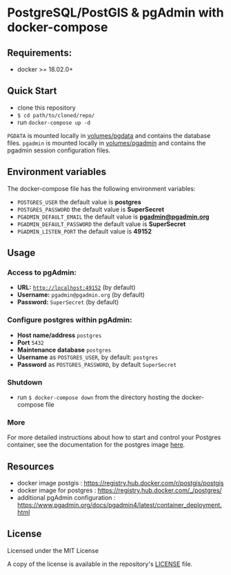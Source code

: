 # PostgreSQL/PostGIS & pgAdmin with docker-compose

## Requirements:

- docker >= 18.02.0+

## Quick Start

- clone this repository
- `$ cd path/to/cloned/repo/`
- run `docker-compose up -d`

`PGDATA` is mounted locally in [volumes/pgdata](./volumes/pgdata) and contains the database files.
`pgadmin` is mounted locally in [volumes/pgadmin](./volumes/pgadmin) and contains the pgadmin session configuration files.

## Environment variables

The docker-compose file has the following environment variables:

- `POSTGRES_USER` the default value is **postgres**
- `POSTGRES_PASSWORD` the default value is **SuperSecret**
- `PGADMIN_DEFAULT_EMAIL` the default value is **pgadmin@pgadmin.org**
- `PGADMIN_DEFAULT_PASSWORD` the default value is **SuperSecret**
- `PGADMIN_LISTEN_PORT` the default value is **49152**

## Usage

### Access to pgAdmin:

- **URL:** [`http://localhost:49152`](http://localhost:49152) (by default)
- **Username:** `pgadmin@pgadmin.org` (by default)
- **Password:** `SuperSecret` (by default)

### Configure postgres within pgAdmin:

- **Host name/address** `postgres`
- **Port** `5432`
- **Maintenance database** `postgres`
- **Username** as `POSTGRES_USER`, by default: `postgres`
- **Password** as `POSTGRES_PASSWORD`, by default `SuperSecret`

### Shutdown

- run `$ docker-compose down` from the directory hosting the docker-compose file

### More

For more detailed instructions about how to start and control your Postgres container, see the documentation for the postgres image [here](https://registry.hub.docker.com/_/postgres/).

## Resources

- docker image postgis : https://registry.hub.docker.com/r/postgis/postgis
- docker image for postgres : https://registry.hub.docker.com/_/postgres/
- additional pgAdmin configuration : https://www.pgadmin.org/docs/pgadmin4/latest/container_deployment.html

## License

Licensed under the MIT License

A copy of the license is available in the repository's [LICENSE](LICENSE) file.
